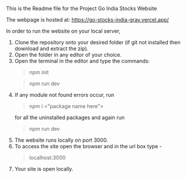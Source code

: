 This is the Readme file for the Project Go India Stocks Website

The webpage is hosted at: https://go-stocks-india-gray.vercel.app/

In order to run the website on your local server,
1. Clone the repository onto your desired folder (if git not installed then download and extract the zip).
2. Open the folder in any editor of your choice.
3. Open the terminal in the editor and type the commands:
   <blockquote>npm init</blockquote>
   <blockquote>npm run dev</blockquote>
4. If any module not found errors occur, run <blockquote>npm i <"package name here"></blockquote> for all the uninstalled packages and again run <blockquote>npm run dev</blockquote>
5. The website runs locally on port 3000.
6. To access the site open the browser and in the url box type - <blockquote>localhost:3000</blockquote>
7. Your site is open locally.
   

